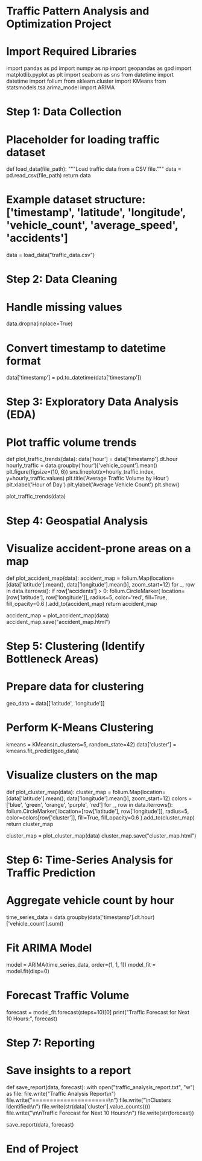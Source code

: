 # Traffic Pattern Analysis and Optimization Project

# Import Required Libraries
import pandas as pd
import numpy as np
import geopandas as gpd
import matplotlib.pyplot as plt
import seaborn as sns
from datetime import datetime
import folium
from sklearn.cluster import KMeans
from statsmodels.tsa.arima_model import ARIMA

# Step 1: Data Collection
# Placeholder for loading traffic dataset
def load_data(file_path):
    """Load traffic data from a CSV file."""
    data = pd.read_csv(file_path)
    return data

# Example dataset structure: ['timestamp', 'latitude', 'longitude', 'vehicle_count', 'average_speed', 'accidents']
data = load_data("traffic_data.csv")

# Step 2: Data Cleaning
# Handle missing values
data.dropna(inplace=True)

# Convert timestamp to datetime format
data['timestamp'] = pd.to_datetime(data['timestamp'])

# Step 3: Exploratory Data Analysis (EDA)
# Plot traffic volume trends
def plot_traffic_trends(data):
    data['hour'] = data['timestamp'].dt.hour
    hourly_traffic = data.groupby('hour')['vehicle_count'].mean()
    plt.figure(figsize=(10, 6))
    sns.lineplot(x=hourly_traffic.index, y=hourly_traffic.values)
    plt.title('Average Traffic Volume by Hour')
    plt.xlabel('Hour of Day')
    plt.ylabel('Average Vehicle Count')
    plt.show()

plot_traffic_trends(data)

# Step 4: Geospatial Analysis
# Visualize accident-prone areas on a map
def plot_accident_map(data):
    accident_map = folium.Map(location=[data['latitude'].mean(), data['longitude'].mean()], zoom_start=12)
    for _, row in data.iterrows():
        if row['accidents'] > 0:
            folium.CircleMarker(
                location=[row['latitude'], row['longitude']],
                radius=5,
                color='red',
                fill=True,
                fill_opacity=0.6
            ).add_to(accident_map)
    return accident_map

accident_map = plot_accident_map(data)
accident_map.save("accident_map.html")

# Step 5: Clustering (Identify Bottleneck Areas)
# Prepare data for clustering
geo_data = data[['latitude', 'longitude']]

# Perform K-Means Clustering
kmeans = KMeans(n_clusters=5, random_state=42)
data['cluster'] = kmeans.fit_predict(geo_data)

# Visualize clusters on the map
def plot_cluster_map(data):
    cluster_map = folium.Map(location=[data['latitude'].mean(), data['longitude'].mean()], zoom_start=12)
    colors = ['blue', 'green', 'orange', 'purple', 'red']
    for _, row in data.iterrows():
        folium.CircleMarker(
            location=[row['latitude'], row['longitude']],
            radius=5,
            color=colors[row['cluster']],
            fill=True,
            fill_opacity=0.6
        ).add_to(cluster_map)
    return cluster_map

cluster_map = plot_cluster_map(data)
cluster_map.save("cluster_map.html")

# Step 6: Time-Series Analysis for Traffic Prediction
# Aggregate vehicle count by hour
time_series_data = data.groupby(data['timestamp'].dt.hour)['vehicle_count'].sum()

# Fit ARIMA Model
model = ARIMA(time_series_data, order=(1, 1, 1))
model_fit = model.fit(disp=0)

# Forecast Traffic Volume
forecast = model_fit.forecast(steps=10)[0]
print("Traffic Forecast for Next 10 Hours:", forecast)

# Step 7: Reporting
# Save insights to a report
def save_report(data, forecast):
    with open("traffic_analysis_report.txt", "w") as file:
        file.write("Traffic Analysis Report\n")
        file.write("======================\n")
        file.write("\nClusters Identified:\n")
        file.write(str(data['cluster'].value_counts()))
        file.write("\n\nTraffic Forecast for Next 10 Hours:\n")
        file.write(str(forecast))

save_report(data, forecast)

# End of Project

